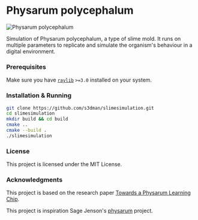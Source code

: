 # Physarum polycephalum

![Physarum polycephalum](https://i.imgur.com/QNRQ1qJ.png)

Simulation of Physarum polycephalum, a type of slime mold. It runs on multiple parameters to replicate and simulate the organism's behaviour in a digital environment.

### Prerequisites

Make sure you have [`raylib`](https://github.com/raysan5/raylib) `>=3.0` installed on your system.

### Installation & Running

```bash
git clone https://github.com/s3dman/slimesimulation.git
cd slimesimulation
mkdir build && cd build
cmake ..
cmake --build .
./slimesimulation
```

### License
This project is licensed under the MIT License.

### Acknowledgments
This project is based on the research paper [Towards a Physarum Learning Chip](https://uwe-repository.worktribe.com/output/980579).

This project is inspiration Sage Jenson's [physarum](https://cargocollective.com/sagejenson/physarum) project.
